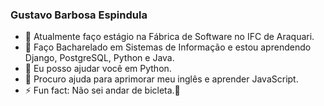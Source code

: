 ### Gustavo Barbosa Espindula 

- 🔭 Atualmente faço estágio na Fábrica de Software no IFC de Araquari.
- 🌱 Faço Bacharelado em Sistemas de Informação e estou aprendendo Django, PostgreSQL, Python e Java.
- 👯 Eu posso ajudar você em Python.
- 🤔 Procuro ajuda para aprimorar meu inglês e aprender JavaScript.
- ⚡ Fun fact: Não sei andar de bicleta.👋

<!--
**gubarbosa/gubarbosa** is a ✨ _special_ ✨ repository because its `README.md` (this file) appears on your GitHub profile.

-->
